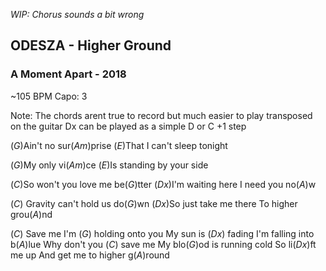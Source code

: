 *WIP: Chorus sounds a bit wrong*

## ODESZA - Higher Ground 
### A Moment Apart - 2018
~105 BPM
Capo: 3

Note: The chords arent true to record but much easier to play transposed on the guitar
Dx can be played as a simple D or C +1 step

(*G*)Ain't no sur(*Am*)prise
(*E*)That I can't sleep tonight

(*G*)My only vi(*Am*)ce
(*E*)Is standing by your side

(*C*)So won't you love me be(*G*)tter
(*Dx*)I'm waiting here
I need you no(*A*)w

(*C*) Gravity can't hold us do(*G*)wn
(*Dx*)So just take me there
To higher grou(*A*)nd

(*C*) Save me
I'm (*G*) holding onto you
My sun is (*Dx*) fading
I'm falling into b(*A*)lue
Why don't you (*C*) save me
My blo(*G*)od is running cold
So li(*Dx*)ft me up
And get me to higher g(*A*)round
